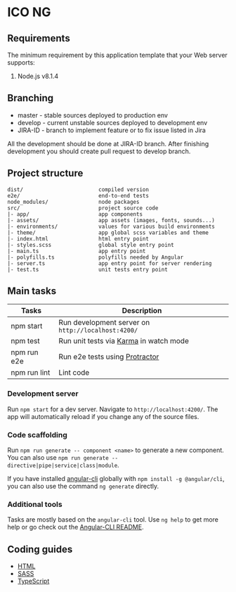 ICO NG
======


## Requirements

The minimum requirement by this application template that your Web server supports:

1. Node.js v8.1.4


## Branching

- master - stable sources deployed to production env
- develop - current unstable sources deployed to development env
- JIRA-ID - branch to implement feature or to fix issue listed in Jira

All the development should be done at JIRA-ID branch.
After finishing development you should create pull request to develop branch.


## Project structure

```
dist/                        compiled version
e2e/                         end-to-end tests
node_modules/                node packages
src/                         project source code
|- app/                      app components
|- assets/                   app assets (images, fonts, sounds...)
|- environments/             values for various build environments
|- theme/                    app global scss variables and theme
|- index.html                html entry point
|- styles.scss               global style entry point
|- main.ts                   app entry point
|- polyfills.ts              polyfills needed by Angular
|- server.ts                 app entry point for server rendering
|- test.ts                   unit tests entry point
```


## Main tasks

Tasks                         | Description
------------------------------|---------------------------------------------------------------------------------------
npm start                     | Run development server on `http://localhost:4200/`
npm test                      | Run unit tests via [Karma](https://karma-runner.github.io) in watch mode
npm run e2e                   | Run e2e tests using [Protractor](http://www.protractortest.org)
npm run lint                  | Lint code


### Development server

Run `npm start` for a dev server. Navigate to `http://localhost:4200/`. The app will automatically reload if you change
any of the source files.


### Code scaffolding

Run `npm run generate -- component <name>` to generate a new component. You can also use
`npm run generate -- directive|pipe|service|class|module`.

If you have installed [angular-cli](https://github.com/angular/angular-cli) globally with `npm install -g @angular/cli`,
you can also use the command `ng generate` directly.


### Additional tools

Tasks are mostly based on the `angular-cli` tool. Use `ng help` to get more help or go check out the
[Angular-CLI README](https://github.com/angular/angular-cli).


## Coding guides

- [HTML](docs/coding-guides/html.md)
- [SASS](docs/coding-guides/sass.md)
- [TypeScript](docs/coding-guides/typescript.md)
